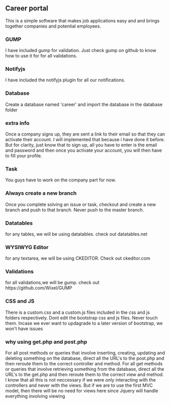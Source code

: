 <h2>Career portal</h2>

This is a simple software that makes job applications easy and and brings together companies and potential employees.

<h3>GUMP</h3>
I have included gump for validation. Just check gump on github to know how to use it for for all validations.

<h3>Notifyjs</h3>
I have included the notifyjs plugin for all our notifications.

<h3>Database</h3>

Create a database named 'career' and import the database in the database folder

<h3>extra info</h3>

Once a company signs up, they are sent a link to their email so that they can activate their account. I will implemented that because i have done it before. But for clarity, just know that to sign up, all you have to enter is the email and password and then once you activate your account, you will then have to fill your profile.

<h3>Task</h3>
You guys have to work on the company part for now.
  
<h3>Always create a new branch</h3>
Once you complete solving an issue or task, checkout and create a new branch and push to that branch. Never push to the master branch.

<h3>Datatables</h3>
for any tables, we will be using datatables. check out datatables.net

<h3>WYSIWYG Editor</h3>
for any textarea, we will be using CKEDITOR. Check out ckeditor.com

<h3>Validations</h3>
for all validations,we will be gump. check out https://github.com/Wixel/GUMP

<h3>CSS and JS</h3>
There is a custom.css and a custom.js files included in the css and js folders respectively. Dont edit the bootstrap css and js files. Never touch them. Incase we ever want to updagrade to a later version of bootstrap, we won't have issues

<h3>why using get.php and post.php</h3>
For all post methods or queries that involve inserting, creating, updating and deleting something on the database, direct all the URL's to the post.php and then reroute them to the correct controller and method. For all get methods or queries that involve retrieving something from the database, direct all the URL's to the get.php and then reroute them to the correct view and method. I know that all this is not neccessary if we were only interacting with the controllers and never with the views. But if we are to use the first MVC model, then there will be no need for views here since Jquery will handle everything involving viewing
